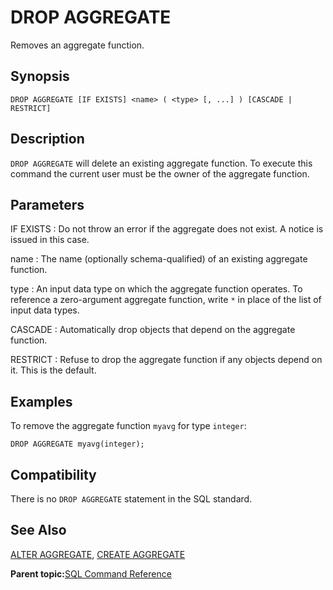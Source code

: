 # DROP AGGREGATE 

Removes an aggregate function.

## Synopsis 

``` {#sql_command_synopsis}
DROP AGGREGATE [IF EXISTS] <name> ( <type> [, ...] ) [CASCADE | RESTRICT]
```

## Description 

`DROP AGGREGATE` will delete an existing aggregate function. To execute this command the current user must be the owner of the aggregate function.

## Parameters 

IF EXISTS
:   Do not throw an error if the aggregate does not exist. A notice is issued in this case.

name
:   The name \(optionally schema-qualified\) of an existing aggregate function.

type
:   An input data type on which the aggregate function operates. To reference a zero-argument aggregate function, write `*` in place of the list of input data types.

CASCADE
:   Automatically drop objects that depend on the aggregate function.

RESTRICT
:   Refuse to drop the aggregate function if any objects depend on it. This is the default.

## Examples 

To remove the aggregate function `myavg` for type `integer`:

```
DROP AGGREGATE myavg(integer);
```

## Compatibility 

There is no `DROP AGGREGATE` statement in the SQL standard.

## See Also 

[ALTER AGGREGATE](ALTER_AGGREGATE.html), [CREATE AGGREGATE](CREATE_AGGREGATE.html)

**Parent topic:**[SQL Command Reference](../sql_commands/sql_ref.html)

